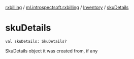 [rxbilling](../../index.md) / [ml.introspectsoft.rxbilling](../index.md) / [Inventory](index.md) / [skuDetails](./sku-details.md)

# skuDetails

`val skuDetails: SkuDetails?`

SkuDetails object it was created from, if any

